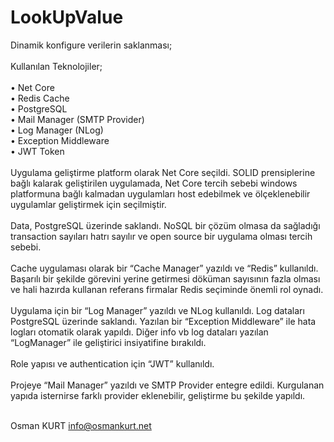 # LookUpValue
Dinamik konfigure verilerin saklanması;<br/><br/>
Kullanılan Teknolojiler;<br/><br/>
•	Net Core <br/>
•	Redis Cache <br/>
•	PostgreSQL <br/>
•	Mail Manager (SMTP Provider) <br/>
•	Log Manager (NLog) <br/>
•	Exception Middleware <br/>
•	JWT Token <br/><br/>
Uygulama geliştirme platform olarak Net Core seçildi. SOLID prensiplerine bağlı kalarak geliştirilen uygulamada, Net Core tercih sebebi windows platformuna bağlı kalmadan uygulamları host edebilmek ve ölçeklenebilir uygulamlar geliştirmek için seçilmiştir.<br/><br/>
Data, PostgreSQL üzerinde saklandı. NoSQL bir çözüm olmasa da sağladığı transaction sayıları hatrı sayılır ve open source bir uygulama olması tercih sebebi.<br/><br/>
Cache uygulaması olarak bir “Cache Manager” yazıldı ve “Redis” kullanıldı. Başarılı bir şekilde görevini yerine getirmesi döküman sayısının fazla olması ve hali hazırda kullanan referans firmalar Redis seçiminde önemli rol oynadı.<br/><br/>
Uygulama için bir “Log Manager” yazıldı ve NLog kullanıldı. Log dataları PostgreSQL üzerinde saklandı. Yazılan bir “Exception Middleware” ile hata logları otomatik olarak yapıldı. Diğer info vb log dataları yazılan “LogManager” ile geliştirici insiyatifine bırakıldı.<br/><br/>
Role yapısı ve authentication için “JWT” kullanıldı.<br/><br/>
Projeye “Mail Manager” yazıldı ve SMTP Provider entegre edildi. Kurgulanan yapıda isternirse farklı provider eklenebilir,  geliştirme bu şekilde yapıldı.<br/><br/>

Osman KURT
info@osmankurt.net

